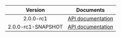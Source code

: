 | Version | Documents |
|:---:|---|
| 2.0.0-rc1 | [API documentation](2.0.0-rc1) |
| 2.0.0-rc1-SNAPSHOT | [API documentation](2.0.0-rc1-SNAPSHOT) |
